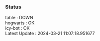 ### Status


table : DOWN  
hogwarts : OK  
icy-bot : OK  
Latest Update : 2024-03-21 11:07:18.951677
